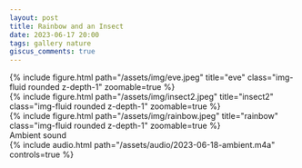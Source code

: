 ```yaml
---
layout: post
title: Rainbow and an Insect
date: 2023-06-17 20:00
tags: gallery nature
giscus_comments: true
---
```


<div class="row">
    <div class="col">
        {% include figure.html path="/assets/img/eve.jpeg" title="eve" class="img-fluid rounded z-depth-1" zoomable=true %}
    </div>
</div>

<div class="row">
    <div class="col-5">
        {% include figure.html path="/assets/img/insect2.jpeg" title="insect2" class="img-fluid rounded z-depth-1" zoomable=true %}
    </div>
    <div class="col-5">
        {% include figure.html path="/assets/img/rainbow.jpeg" title="rainbow" class="img-fluid rounded z-depth-1" zoomable=true %}
    </div>
</div>

<div class="row">
    <div class="caption">
        Ambient sound
    </div>
    <div class="col">
        {% include audio.html path="/assets/audio/2023-06-18-ambient.m4a" controls=true %}
    </div>
</div>

